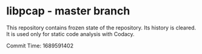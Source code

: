 # libpcap - master branch

This repository contains frozen state of the repository.
Its history is cleared. It is used only for static code
analysis with Codacy.

Commit Time: 1689591402
